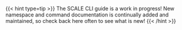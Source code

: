 ---
---

{{< hint type=tip >}}
The SCALE CLI guide is a work in progress!
New namespace and command documentation is continually added and maintained, so check back here often to see what is new!
{{< /hint >}}

